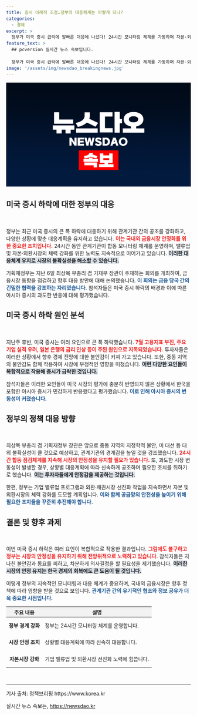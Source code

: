 ```yaml
---
title: 증시 이례적 조정…정부의 대응체계는 어떻게 되나?
categories:
  - 경제
excerpt: >
  정부가 미국 증시 급락에 발빠른 대응에 나섰다! 24시간 모니터링 체계를 가동하며 자본·외환 시장 강화 및 대외 안전판 확보에 주력, 금융 불안 심리 차단을 위해 긴급 간담회를 개최했다.
feature_text: >
  ## pcversion 실시간 뉴스 속보입니다.

  정부가 미국 증시 급락에 발빠른 대응에 나섰다! 24시간 모니터링 체계를 가동하며 자본·외환 시장 강화 및 대외 안전판 확보에 주력, 금융 불안 심리 차단을 위해 긴급 간담회를 개최했다.
image: '/assets/img/newsdao_breakingnews.jpg'
---
```


<p><img src="/assets/img/newsdao_breakingnews.jpg" alt="pcversion 속보" /></p>

<h2 data-ke-size="size26">미국 증시 하락에 대한 정부의 대응</h2>

<p data-ke-size="size16">&nbsp;</p>

<p>정부는 최근 미국 증시의 큰 폭 하락에 대응하기 위해 관계기관 간의 공조를 강화하고, 다양한 상황에 맞춘 대응계획을 유지하고 있습니다. <b><span style="color: #ee2323;">이는 국내외 금융시장 안정화를 위한 중요한 조치입니다.</span></b> 24시간 동안 관계기관이 합동 모니터링 체계를 운영하며, 밸류업 및 자본·외환시장의 체력 강화를 위한 노력도 지속적으로 이어가고 있습니다. <b><span style="background-color: #21538527;">이러한 대응체계 유지로 시장의 불확실성을 해소할 수 있습니다.</span></b></p>

<p>기획재정부는 지난 6일 최상목 부총리 겸 기재부 장관이 주재하는 회의를 개최하여, 금융시장 동향을 점검하고 향후 대응 방안에 대해 논의했습니다. <b><span style="color: #1a5490;">이 회의는 금융 당국 간의 긴밀한 협력을 강조하는 자리였습니다.</span></b> 참석자들은 미국 증시 하락의 배경과 이에 따른 아시아 증시의 과도한 반응에 대해 평가했습니다.</p>

<h2 data-ke-size="size26">미국 증시 하락 원인 분석</h2>

<p data-ke-size="size16">&nbsp;</p>

<p>지난주 후반, 미국 증시는 여러 요인으로 큰 폭 하락했습니다. <b><span style="color: #ee2323;">7월 고용지표 부진, 주요 기업 실적 우려, 일본 은행의 금리 인상 등이 주된 원인으로 지목되었습니다.</span></b> 투자자들은 이러한 상황에서 향후 경제 전망에 대한 불안감이 커져 가고 있습니다. 또한, 중동 지역의 불안감도 함께 작용하여 시장에 부정적인 영향을 미쳤습니다. <b><span style="background-color: #21538527;">이런 다양한 요인들이 복합적으로 작용해 증시가 급락한 것입니다.</span></b></p>

<p>참석자들은 이러한 요인들이 미국 시장의 평가에 충분히 반영되지 않은 상황에서 한국을 포함한 아시아 증시가 민감하게 반응했다고 평가했습니다. <b><span style="color: #1a5490;">이로 인해 아시아 증시의 변동성이 커졌습니다.</span></b></p>

<h2 data-ke-size="size26">정부의 정책 대응 방향</h2>

<p data-ke-size="size16">&nbsp;</p>

<p>최상목 부총리 겸 기획재정부 장관은 앞으로 중동 지역의 지정학적 불안, 미 대선 등 대외 불확실성이 클 것으로 예상하고, 관계기관의 경계감을 높일 것을 강조했습니다. <b><span style="color: #ee2323;">24시간 합동 점검체계를 지속해 시장의 안정성을 유지할 필요가 있습니다.</span></b> 또, 과도한 시장 변동성이 발생할 경우, 상황별 대응계획에 따라 신속하게 공조하며 필요한 조치를 취하기로 했습니다. <b><span style="background-color: #21538527;">이는 투자자들에게 안정감을 제공하는 것입니다.</span></b></p>

<p>한편, 정부는 기업 밸류업 프로그램과 외환·채권시장 선진화 작업을 지속하면서 자본 및 외환시장의 체력 강화를 도모할 계획입니다. <b><span style="color: #1a5490;">이와 함께 공급망의 안전성을 높이기 위해 필요한 조치들을 꾸준히 추진해야 합니다.</span></b></p>

<h2 data-ke-size="size26">결론 및 향후 과제</h2>

<p data-ke-size="size16">&nbsp;</p>

<p>이번 미국 증시 하락은 여러 요인이 복합적으로 작용한 결과입니다. <b><span style="color: #ee2323;">그럼에도 불구하고 정부는 시장의 안정성을 유지하기 위해 전방위적으로 노력하고 있습니다.</span></b> 참석자들은 지나친 불안감과 동요를 피하고, 차분하게 의사결정을 할 필요성을 제기했습니다. <b><span style="background-color: #21538527;">이러한 시장의 안정 유지는 한국 경제의 회복에도 큰 도움이 될 것입니다.</span></b></p>

<p>이렇게 정부의 지속적인 모니터링과 대응 체계가 중요하며, 국내외 금융시장은 향후 정책에 따라 영향을 받을 것으로 보입니다. <b><span style="color: #1a5490;">관계기관 간의 유기적인 협조와 정보 공유가 더욱 중요한 시점입니다.</span></b></p>

<table style="width:100%; border-collapse:collapse;">
  <thead>
    <tr>
      <th style="text-align: center; background-color: #f2f2f2;">주요 내용</th>
      <th style="text-align: center; background-color: #f2f2f2;">설명</th>
    </tr>
  </thead>
  <tbody>
    <tr>
      <td style="text-align: center; height: 40px;"><b>정부 경계 강화</b></td>
      <td style="text-align: left;">정부는 24시간 모니터링 체계를 운영합니다.</td>
    </tr>
    <tr>
      <td style="text-align: center; height: 40px;"><b>시장 안정 조치</b></td>
      <td style="text-align: left;">상황별 대응계획에 따라 신속히 대응합니다.</td>
    </tr>
    <tr>
      <td style="text-align: center; height: 40px;"><b>자본시장 강화</b></td>
      <td style="text-align: left;">기업 밸류업 및 외환시장 선진화 노력에 힘씁니다.</td>
    </tr>
  </tbody>
</table>

<p data-ke-size="size16">&nbsp;</p>

<hr>

<p data-ke-size="size16">기사 출처: 정책브리핑 https://www.korea.kr</p>
실시간 뉴스 속보는, <a href="https://newsdao.kr" rel="dofollow">https://newsdao.kr</a>



